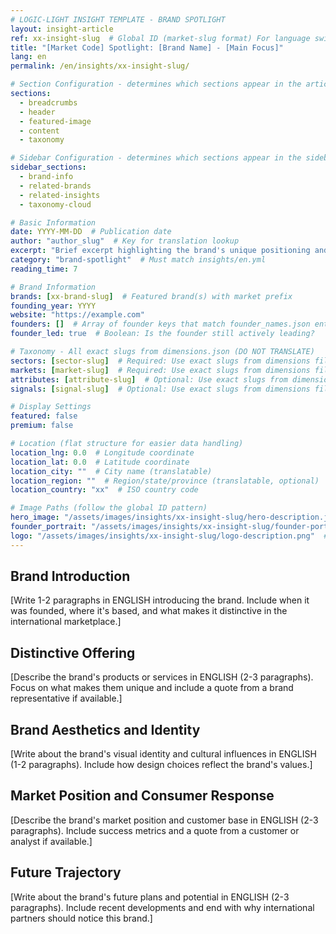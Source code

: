 ```yaml
---
# LOGIC-LIGHT INSIGHT TEMPLATE - BRAND SPOTLIGHT
layout: insight-article
ref: xx-insight-slug  # Global ID (market-slug format) For language switcher
title: "[Market Code] Spotlight: [Brand Name] - [Main Focus]"
lang: en
permalink: /en/insights/xx-insight-slug/

# Section Configuration - determines which sections appear in the article
sections:
  - breadcrumbs
  - header
  - featured-image
  - content
  - taxonomy

# Sidebar Configuration - determines which sections appear in the sidebar
sidebar_sections:
  - brand-info
  - related-brands
  - related-insights
  - taxonomy-cloud

# Basic Information
date: YYYY-MM-DD  # Publication date
author: "author_slug"  # Key for translation lookup
excerpt: "Brief excerpt highlighting the brand's unique positioning and key achievements (1-2 sentences)"
category: "brand-spotlight"  # Must match insights/en.yml
reading_time: 7

# Brand Information
brands: [xx-brand-slug]  # Featured brand(s) with market prefix
founding_year: YYYY
website: "https://example.com"
founders: []  # Array of founder keys that match founder_names.json entries
founder_led: true  # Boolean: Is the founder still actively leading?

# Taxonomy - All exact slugs from dimensions.json (DO NOT TRANSLATE)
sectors: [sector-slug]  # Required: Use exact slugs from dimensions file
markets: [market-slug]  # Required: Use exact slugs from dimensions file
attributes: [attribute-slug]  # Optional: Use exact slugs from dimensions file
signals: [signal-slug]  # Optional: Use exact slugs from dimensions file

# Display Settings
featured: false
premium: false

# Location (flat structure for easier data handling)
location_lng: 0.0  # Longitude coordinate
location_lat: 0.0  # Latitude coordinate
location_city: ""  # City name (translatable)
location_region: ""  # Region/state/province (translatable, optional)
location_country: "xx"  # ISO country code

# Image Paths (follow the global ID pattern)
hero_image: "/assets/images/insights/xx-insight-slug/hero-description.jpg"
founder_portrait: "/assets/images/insights/xx-insight-slug/founder-portrait.jpg"  # Optional
logo: "/assets/images/insights/xx-insight-slug/logo-description.png"  # Optional
---
```


## Brand Introduction

[Write 1-2 paragraphs in ENGLISH introducing the brand. Include when it was founded, where it's based, and what makes it distinctive in the international marketplace.]

## Distinctive Offering

[Describe the brand's products or services in ENGLISH (2-3 paragraphs). Focus on what makes them unique and include a quote from a brand representative if available.]

## Brand Aesthetics and Identity

[Write about the brand's visual identity and cultural influences in ENGLISH (1-2 paragraphs). Include how design choices reflect the brand's values.]

## Market Position and Consumer Response

[Describe the brand's market position and customer base in ENGLISH (2-3 paragraphs). Include success metrics and a quote from a customer or analyst if available.]

## Future Trajectory

[Write about the brand's future plans and potential in ENGLISH (2-3 paragraphs). Include recent developments and end with why international partners should notice this brand.]
